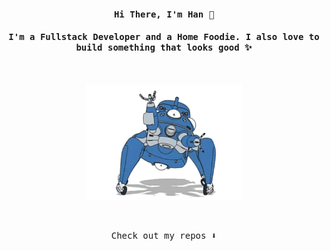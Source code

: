 <h4 align="center"><samp> Hi There, I'm Han 👋 </samp></h4>
<h4 align="center"><samp>I'm a Fullstack Developer and a Home Foodie. I also love to build something that looks good ✨</samp></h4>

<!--
**ashhher/ashhher** is a ✨ _special_ ✨ repository because its `README.md` (this file) appears on your GitHub profile.

Here are some ideas to get you started:


- 🔭 I’m currently working on ...
- 🌱 I’m currently learning ...
- 👯 I’m looking to collaborate on ...
- 🤔 I’m looking for help with ...
- 💬 Ask me about ...
- 📫 How to reach me: ...
- 😄 Pronouns: ...
- ⚡ Fun fact: ...
-->

<br />

<p align="center">
  <img width="250" src="./gits.gif">
</p>

<br />

<p align="center"><samp>
Check out my repos ⬇️  
  </samp>
</p>

